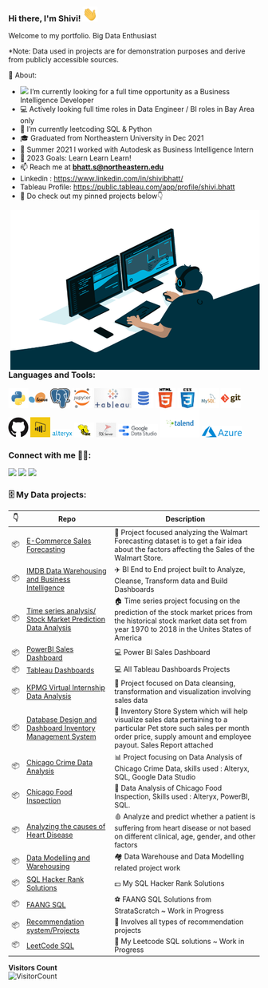 ### Hi there, I'm Shivi! <img src="https://github.com/ShiviBhatt/IconsRepo/blob/master/Hi.gif" width="30px">

Welcome to my portfolio. Big Data Enthusiast

*Note: Data used in projects are for demonstration purposes and derive from publicly accessible sources.

🧐 About:

- <img src="https://media.giphy.com/media/WUlplcMpOCEmTGBtBW/giphy.gif" width="30"> I’m currently looking for a full time opportunity as a Business Intelligence Developer
- 💻 Actively looking full time roles in Data Engineer / BI roles in Bay Area only
- 🌱 I’m currently leetcoding SQL & Python
- 🎓 Graduated from Northeastern University in Dec 2021
- 👯 Summer 2021 I worked with Autodesk as Business Intelligence Intern 
- 🥅 2023 Goals: Learn Learn Learn!
- 📫 Reach me at **bhatt.s@northeastern.edu**
- Linkedin : https://www.linkedin.com/in/shivibhatt/
- Tableau Profile: https://public.tableau.com/app/profile/shivi.bhatt
- 📌 Do check out my pinned projects below👇

<img align="right" alt="GIF" src="https://github.com/ShiviBhatt/IconsRepo/blob/master/code.gif?raw=true" width="500" height="320" />

### Languages and Tools:

<img target="_blank" width="40px" src="https://raw.githubusercontent.com/github/explore/80688e429a7d4ef2fca1e82350fe8e3517d3494d/topics/python/python.png"/><img height="40" src="https://raw.githubusercontent.com/github/explore/80688e429a7d4ef2fca1e82350fe8e3517d3494d/topics/scikit-learn/scikit-learn.png">
<img height="40" src="https://raw.githubusercontent.com/github/explore/80688e429a7d4ef2fca1e82350fe8e3517d3494d/topics/postgresql/postgresql.png">
<img height="40" src="https://raw.githubusercontent.com/github/explore/80688e429a7d4ef2fca1e82350fe8e3517d3494d/topics/jupyter-notebook/jupyter-notebook.png">
<img target="_blank" height="40px" src="https://github.com/akshaybhatt0095/FLIGHT-FARE-PREDICTION-HEROKU-DEPLOYMENT/blob/master/img/what-is-tableau-2.png"/>
<img height="40" src="https://raw.githubusercontent.com/github/explore/80688e429a7d4ef2fca1e82350fe8e3517d3494d/topics/sql/sql.png">
<img target="_blank" width="40px" src="https://raw.githubusercontent.com/github/explore/80688e429a7d4ef2fca1e82350fe8e3517d3494d/topics/html/html.png"/>
<img target="_blank" width="40px" src="https://raw.githubusercontent.com/github/explore/80688e429a7d4ef2fca1e82350fe8e3517d3494d/topics/css/css.png"/>
<img target="_blank" width="40px" src="https://raw.githubusercontent.com/github/explore/80688e429a7d4ef2fca1e82350fe8e3517d3494d/topics/mysql/mysql.png"/>
<img target="_blank" width="40px" src="https://raw.githubusercontent.com/github/explore/80688e429a7d4ef2fca1e82350fe8e3517d3494d/topics/git/git.png"/>
<img target="_blank" width="40px" src="https://raw.githubusercontent.com/github/explore/78df643247d429f6cc873026c0622819ad797942/topics/github/github.png"/>
<img target="_blank" width="40px" src="https://github.com/ShiviBhatt/IconsRepo/blob/master/Power-BI-Logo.png"/>
<img target="_blank" width="40px" src="https://github.com/ShiviBhatt/IconsRepo/blob/master/alteryx.png"/>
<img target="_blank" width="40px" src="https://github.com/ShiviBhatt/IconsRepo/blob/master/hive.png"/>
<img target="_blank" width="40px" src="https://github.com/ShiviBhatt/IconsRepo/blob/master/SQLSERVER.png"/>
<img target="_blank" width="80px" src="https://github.com/ShiviBhatt/IconsRepo/blob/master/google.png"/>
<img target="_blank" width="80px" src="https://github.com/ShiviBhatt/IconsRepo/blob/master/Talend-4.png"/>
<img target="_blank" width="80px" src="https://github.com/ShiviBhatt/IconsRepo/blob/master/Azure.png"/>



### Connect with me 🤝📱:
[<img target="_blank" src="https://img.icons8.com/doodle/64/000000/linkedin-circled.png"/>](https://www.linkedin.com/in/shivibhatt/)
[<img target="_blank" src="https://img.icons8.com/color/64/000000/instagram"/>](https://www.instagram.com/shivibhattofficial/)
<a href="mailto:bhatt.s@northeastern.edu"> <img src="https://img.icons8.com/fluent/48/000000/gmail.png" width="64"/> </a>

### 🗄 My Data projects:

|👇 |Repo| Description|
|---|---|---|
| 📦  | [E-Commerce Sales Forecasting](https://github.com/ShiviBhatt/E-Commerce_Sales_Forecasting) | 🏨 Project focused analyzing the Walmart Forecasting dataset is to get a fair idea about the factors affecting the Sales of the Walmart Store. |
| 📦  | [IMDB Data Warehousing and Business Intelligence](https://github.com/ShiviBhatt/DataWareHouseBusinessIntelligence/tree/master/IMDB-FinalProject) |  ✈️ BI  End to End project built to Analyze, Cleanse, Transform data and Build Dashboards |
| 📦  | [Time series analysis/ Stock Market Prediction Data Analysis](https://github.com/ShiviBhatt/StockMarketPredictionDataAnalysis) | 🏠 Time series project focusing on the prediction of the stock market prices from the historical stock market data set from year 1970 to 2018 in the Unites States of America |
| 📦  | [PowerBI Sales Dashboard ](https://github.com/ShiviBhatt/SALESDASHBOARD) | 💻 Power BI Sales Dashboard |
| 📦  | [Tableau Dashboards ](https://github.com/ShiviBhatt/TableauDashboards) | 💻 All Tableau Dashboards Projects |
| 📦  | [KPMG Virtual Internship Data Analysis ](https://github.com/ShiviBhatt/KPMG_Virtual_Internship_Work) | 🎢 Project focused on Data cleansing, transformation and visualization involving sales data |
| 📦  | [Database Design and Dashboard Inventory Management System](https://github.com/ShiviBhatt/Database-Design-and-Development-for-Inventory-Store) |  🔫 Inventory Store System which will help visualize sales data pertaining to a particular Pet store such sales per month order price, supply amount and employee payout. Sales Report attached |
| 📦  | [Chicago Crime Data Analysis](https://github.com/ShiviBhatt/DataWareHouseBusinessIntelligence/tree/master/Chicago%20Crime%20Data%20Analysis) | 📊 Project focusing on Data Analysis of Chicago Crime Data, skills used : Alteryx, SQL, Google Data Studio  |
| 📦  | [ Chicago Food Inspection](https://github.com/ShiviBhatt/DataWareHouseBusinessIntelligence/tree/master/WorkShop_ChicagoFoodInspection) | 📁 Data Analysis of Chicago Food Inspection, Skills used : Alteryx, PowerBI, SQL. |
| 📦  | [ Analyzing the causes of Heart Disease](https://github.com/ShiviBhatt/Analyzing-the-causes-of-Heart-Disease) |  🩸 Analyze and predict whether a patient is suffering from heart disease or not based on different clinical, age, gender, and other factors  |
| 📦  | [Data Modelling and Warehousing ](https://github.com/ShiviBhatt/DataWareHouseBusinessIntelligence) | 🏘️ Data Warehouse and Data Modelling related project work  |
| 📦  | [SQL Hacker Rank Solutions](https://github.com/ShiviBhatt/SQLHackerRankSolutions) | 💵 My SQL Hacker Rank Solutions  |
| 📦  | [ FAANG SQL ](https://github.com/ShiviBhatt/FaangSQL) | ⚽ FAANG SQL Solutions from StrataScratch ~ Work in Progress |
| 📦  |  [Recommendation system/Projects](https://github.com/ShiviBhatt/Recommendation_System)| 🎥 Involves all types of recommendation projects |
| 📦  | [LeetCode SQL ](https://github.com/ShiviBhatt/LeetCodeSQL) |  🏦  My Leetcode SQL solutions ~ Work in Progress |





**Visitors Count**  
![VisitorCount](https://profile-counter.glitch.me/{syedareehaquasar}/count.svg)
<!-- https://cdn4.iconfinder.com/data/icons/logos-and-brands/512/189_Kaggle_logo_logos-512 -->



